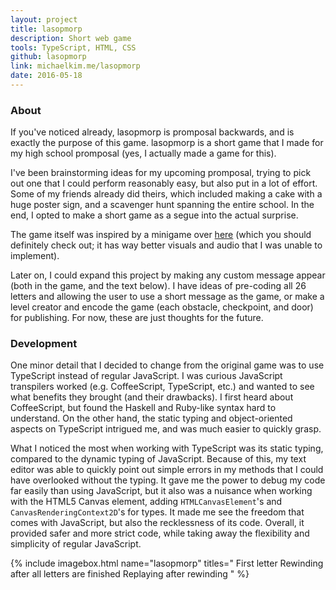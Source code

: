 ```yaml
---
layout: project
title: lasopmorp
description: Short web game
tools: TypeScript, HTML, CSS
github: lasopmorp
link: michaelkim.me/lasopmorp
date: 2016-05-18
---
```


### About

If you've noticed already, lasopmorp is promposal backwards, and is exactly the purpose of this game. lasopmorp is a short game that I made for my high school promposal (yes, I actually made a game for this).

I've been brainstorming ideas for my upcoming promposal, trying to pick out one that I could perform reasonably easy, but also put in a lot of effort. Some of my friends already did theirs, which included making a cake with a huge poster sign, and a scavenger hunt spanning the entire school. In the end, I opted to make a short game as a segue into the actual surprise.

The game itself was inspired by a minigame over [here](http://ncase.me/door/) (which you should definitely check out; it has way better visuals and audio that I was unable to implement).

Later on, I could expand this project by making any custom message appear (both in the game, and the text below). I have ideas of pre-coding all 26 letters and allowing the user to use a short message as the game, or make a level creator and encode the game (each obstacle, checkpoint, and door) for publishing. For now, these are just thoughts for the future.

### Development

One minor detail that I decided to change from the original game was to use TypeScript instead of regular JavaScript. I was curious JavaScript transpilers worked (e.g. CoffeeScript, TypeScript, etc.) and wanted to see what benefits they brought (and their drawbacks). I first heard about CoffeeScript, but found the Haskell and Ruby-like syntax hard to understand. On the other hand, the static typing and object-oriented aspects on TypeScript intrigued me, and was much easier to quickly grasp.

What I noticed the most when working with TypeScript was its static typing, compared to the dynamic typing of JavaScript. Because of this, my text editor was able to quickly point out simple errors in my methods that I could have overlooked without the typing. It gave me the power to debug my code far easily than using JavaScript, but it also was a nuisance when working with the HTML5 Canvas element, adding `HTMLCanvasElement`'s and `CanvasRenderingContext2D`'s for types. It made me see the freedom that comes with JavaScript, but also the recklessness of its code. Overall, it provided safer and more strict code, while taking away the flexibility and simplicity of regular JavaScript.

{% include imagebox.html name="lasopmorp" titles="
	First letter
	Rewinding after all letters are finished
	Replaying after rewinding
" %}